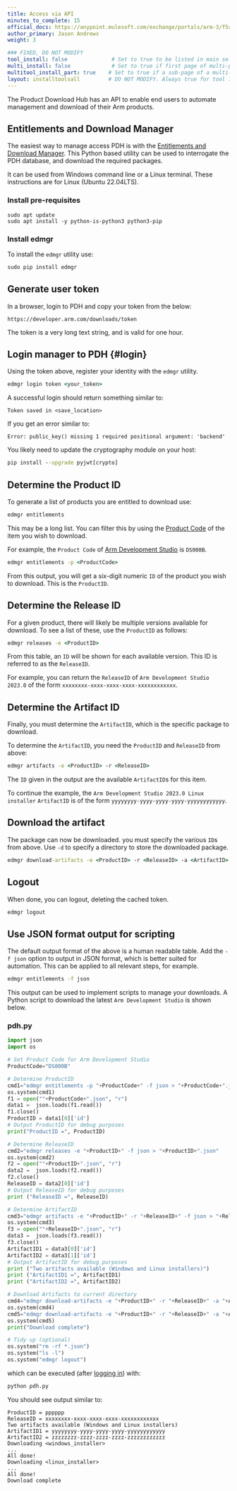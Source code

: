 ```yaml
---
title: Access via API
minutes_to_complete: 15
official_docs: https://anypoint.mulesoft.com/exchange/portals/arm-3/f5af04c7-2f93-4d1e-8355-a60625973e1f/product-entitlement-customer-experience-api/
author_primary: Jason Andrews
weight: 3    

### FIXED, DO NOT MODIFY
tool_install: false              # Set to true to be listed in main selection page, else false
multi_install: false             # Set to true if first page of multi-page article, else false
multitool_install_part: true    # Set to true if a sub-page of a multi-page article, else false
layout: installtoolsall         # DO NOT MODIFY. Always true for tool install articles
---
```

The Product Download Hub has an API to enable end users to automate management and download of their Arm products.

## Entitlements and Download Manager

The easiest way to manage access PDH is with the [Entitlements and Download Manager](https://pypi.org/project/edmgr/). This Python based utility can be used to interrogate the PDH database, and download the required packages.

It can be used from Windows command line or a Linux terminal. These instructions are for Linux (Ubuntu 22.04LTS).

### Install pre-requisites
```
sudo apt update
sudo apt install -y python-is-python3 python3-pip
```
### Install edmgr

To install the `edmgr` utility use:
```cmd
sudo pip install edmgr
```
## Generate user token
In a browser, login to PDH and copy your token from the below:
```url
https://developer.arm.com/downloads/token
```
The token is a very long text string, and is valid for one hour.

## Login manager to PDH {#login}

Using the token above, register your identity with the `edmgr` utility.
```cmd
edmgr login token <your_token>
```
A successful login should return something similar to:
```output
Token saved in <save_location>
```
If you get an error similar to:
```output
Error: public_key() missing 1 required positional argument: 'backend'
```
You likely need to update the cryptography module on your host:
```cmd
pip install --upgrade pyjwt[crypto]
```

## Determine the Product ID

To generate a list of products you are entitled to download use:
```cmd
edmgr entitlements
```
This may be a long list. You can filter this by using the [Product Code](https://developer.arm.com/downloads/product-code-mappings) of the item you wish to download.

For example, the `Product Code` of [Arm Development Studio](https://developer.arm.com/Tools%20and%20Software/Arm%20Development%20Studio) is `DS000B`.

```cmd
edmgr entitlements -p <ProductCode>
```

From this output, you will get a six-digit numeric `ID` of the product you wish to download. This is the `ProductID`.

## Determine the Release ID

For a given product, there will likely be multiple versions available for download. To see a list of these, use the `ProductID` as follows:
```cmd
edmgr releases -e <ProductID>
```
From this table, an `ID` will be shown for each available version. This ID is referred to as the `ReleaseID`.

For example, you can return the `ReleaseID` of `Arm Development Studio 2023.0` of the form `xxxxxxxx-xxxx-xxxx-xxxx-xxxxxxxxxxxx`.

## Determine the Artifact ID

Finally, you must determine the `ArtifactID`, which is the specific package to download.

To determine the `ArtifactID`, you need the `ProductID` and `ReleaseID` from above:
```cmd
edmgr artifacts -e <ProductID> -r <ReleaseID>
```
The `ID` given in the output are the available `ArtifactID`s for this item.

To continue the example, the `Arm Development Studio 2023.0 Linux installer` `ArtifactID` is of the form `yyyyyyyy-yyyy-yyyy-yyyy-yyyyyyyyyyyy`.

## Download the artifact

The package can now be downloaded. you must specify the various `ID`s from above. Use `-d` to specify a directory to store the downloaded package.
```cmd
edmgr download-artifacts -e <ProductID> -r <ReleaseID> -a <ArtifactID> -d <directory>
```
## Logout

When done, you can logout, deleting the cached token.
```cmd
edmgr logout
```

## Use JSON format output for scripting

The default output format of the above is a human readable table. Add the `-f json` option to output in JSON format, which is better suited for automation. This can be applied to all relevant steps, for example.
```cmd
edmgr entitlements -f json
```
This output can be used to implement scripts to manage your downloads. A Python script to download the latest `Arm Development Studio` is shown below.

### pdh.py

```python
import json
import os

# Set Product Code for Arm Development Studio
ProductCode="DS000B"

# Determine ProductID
cmd1="edmgr entitlements -p "+ProductCode+" -f json > "+ProductCode+".json"
os.system(cmd1)
f1 = open(""+ProductCode+".json", "r")
data1 =  json.loads(f1.read())
f1.close()
ProductID = data1[0]['id']
# Output ProductID for debug purposes
print("ProductID =", ProductID)

# Determine ReleaseID
cmd2="edmgr releases -e "+ProductID+" -f json > "+ProductID+".json"
os.system(cmd2)
f2 = open(""+ProductID+".json", "r")
data2 =  json.loads(f2.read())
f2.close()
ReleaseID = data2[0]['id']
# Output ReleaseID for debug purposes
print ("ReleaseID =", ReleaseID)

# Determine ArtifactID
cmd3="edmgr artifacts -e "+ProductID+" -r "+ReleaseID+" -f json > "+ReleaseID+".json"
os.system(cmd3)
f3 = open(""+ReleaseID+".json", "r")
data3 =  json.loads(f3.read())
f3.close()
ArtifactID1 = data3[0]['id']
ArtifactID2 = data3[1]['id']
# Output ArtifactID for debug purposes
print ("Two artifacts available (Windows and Linux installers)")
print ("ArtifactID1 =", ArtifactID1)
print ("ArtifactID2 =", ArtifactID2)

# Download Artifacts to current directory
cmd4="edmgr download-artifacts -e "+ProductID+" -r "+ReleaseID+" -a "+ArtifactID1+" -d ."
os.system(cmd4)
cmd5="edmgr download-artifacts -e "+ProductID+" -r "+ReleaseID+" -a "+ArtifactID2+" -d ."
os.system(cmd5)
print("Download complete")

# Tidy up (optional)
os.system("rm -rf *.json")
os.system("ls -l")
os.system("edmgr logout")
```
which can be executed (after [logging in](#login)) with:
```cmd
python pdh.py
```
You should see output similar to:
```output
ProductID = pppppp
ReleaseID = xxxxxxxx-xxxx-xxxx-xxxx-xxxxxxxxxxxx
Two artifacts available (Windows and Linux installers)
ArtifactID1 = yyyyyyyy-yyyy-yyyy-yyyy-yyyyyyyyyyyy
ArtifactID2 = zzzzzzzz-zzzz-zzzz-zzzz-zzzzzzzzzzzz
Downloading <windows_installer>
...
All done!
Downloading <linux_installer>
...
All done!
Download complete
```

